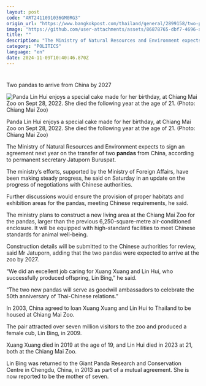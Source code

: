 ```yaml
---
layout: post
code: "ART2411091036GM0RG3"
origin_url: "https://www.bangkokpost.com/thailand/general/2899158/two-pandas-to-arrive-from-china-by-2027"
image: "https://github.com/user-attachments/assets/86878765-dbf7-4696-a4f6-6e4f696da07f"
title: ""
description: "The Ministry of Natural Resources and Environment expects to sign an agreement next year on the transfer of two  pandas  from China, according to permanent secretary Jatuporn Buruspat."
category: "POLITICS"
language: "en"
date: 2024-11-09T10:40:46.870Z
---
```


# 

Two pandas to arrive from China by 2027

![Panda Lin Hui enjoys a special cake made for her birthday, at Chiang Mai Zoo on Sept 28, 2022. She died the following year at the age of 21. (Photo: Chiang Mai Zoo)](https://github.com/user-attachments/assets/8dde2167-c79d-4e4d-a640-3dac40d4e022)

Panda Lin Hui enjoys a special cake made for her birthday, at Chiang Mai Zoo on Sept 28, 2022. She died the following year at the age of 21. (Photo: Chiang Mai Zoo)

The Ministry of Natural Resources and Environment expects to sign an agreement next year on the transfer of two **pandas** from China, according to permanent secretary Jatuporn Buruspat.

The ministry’s efforts, supported by the Ministry of Foreign Affairs, have been making steady progress, he said on Saturday in an update on the progress of negotiations with Chinese authorities.

Further discussions would ensure the provision of proper habitats and exhibition areas for the pandas, meeting Chinese requirements, he said.

The ministry plans to construct a new living area at the Chiang Mai Zoo for the pandas, larger than the previous 6,250-square-metre air-conditioned enclosure. It will be equipped with high-standard facilities to meet Chinese standards for animal well-being.

Construction details will be submitted to the Chinese authorities for review, said Mr Jatuporn, adding that the two pandas were expected to arrive at the zoo by 2027.

“We did an excellent job caring for Xuang Xuang and Lin Hui, who successfully produced offspring, Lin Bing,” he said.

“The two new pandas will serve as goodwill ambassadors to celebrate the 50th anniversary of Thai-Chinese relations.”

In 2003, China agreed to loan Xuang Xuang and Lin Hui to Thailand to be housed at Chiang Mai Zoo.

The pair attracted over seven million visitors to the zoo and produced a female cub, Lin Bing, in 2009.

Xuang Xuang died in 2019 at the age of 19, and Lin Hui died in 2023 at 21, both at the Chiang Mai Zoo.

Lin Bing was returned to the Giant Panda Research and Conservation Centre in Chengdu, China, in 2013 as part of a mutual agreement. She is now reported to be the mother of seven.
